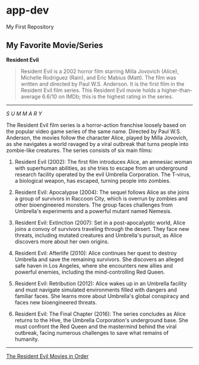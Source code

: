 # app-dev
My First Repository

## My Favorite Movie/Series
**Resident Evil**

> Resident Evil is a 2002 horror film starring Milla Jovovich (Alice), Michelle Rodriguez (Rain), and Eric Mabius (Matt). The film was written and directed by Paul W.S. Anderson. It is the first film in the Resident Evil film series. This Resident Evil movie holds a higher-than-average 6.6/10 on IMDb; this is the highest rating in the series.

---

*S U M M A R Y*

  The Resident Evil film series is a horror-action franchise loosely based on the popular video game series of the same name. Directed by Paul W.S. Anderson, the movies follow the character Alice, played by Milla Jovovich, as she navigates a world ravaged by a viral outbreak that turns people into zombie-like creatures. The series consists of six main films:

1. Resident Evil (2002): The first film introduces Alice, an amnesiac woman with superhuman abilities, as she tries to escape from an underground research facility operated by the evil Umbrella Corporation. The T-virus, a biological weapon, has escaped, turning people into zombies.

2. Resident Evil: Apocalypse (2004): The sequel follows Alice as she joins a group of survivors in Raccoon City, which is overrun by zombies and other bioengineered monsters. The group faces challenges from Umbrella's experiments and a powerful mutant named Nemesis.

3. Resident Evil: Extinction (2007): Set in a post-apocalyptic world, Alice joins a convoy of survivors traveling through the desert. They face new threats, including mutated creatures and Umbrella's pursuit, as Alice discovers more about her own origins.

4. Resident Evil: Afterlife (2010): Alice continues her quest to destroy Umbrella and save the remaining survivors. She discovers an alleged safe haven in Los Angeles, where she encounters new allies and powerful enemies, including the mind-controlling Red Queen.

5. Resident Evil: Retribution (2012): Alice wakes up in an Umbrella facility and must navigate simulated environments filled with dangers and familiar faces. She learns more about Umbrella's global conspiracy and faces new bioengineered threats.

6. Resident Evil: The Final Chapter (2016): The series concludes as Alice returns to the Hive, the Umbrella Corporation's underground base. She must confront the Red Queen and the mastermind behind the viral outbreak, facing numerous challenges to save what remains of humanity.

---

   [The Resident Evil Movies in Order](https://rb.gy/eq43jz)
